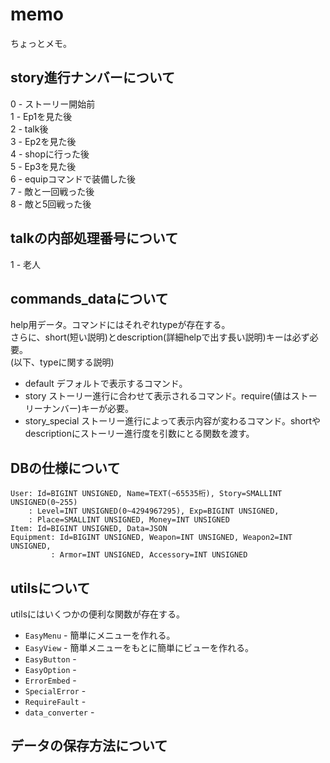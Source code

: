 # memo  
ちょっとメモ。  
  
## story進行ナンバーについて  
0 - ストーリー開始前  
1 - Ep1を見た後  
2 - talk後  
3 - Ep2を見た後  
4 - shopに行った後  
5 - Ep3を見た後  
6 - equipコマンドで装備した後  
7 - 敵と一回戦った後  
8 - 敵と5回戦った後  
  
## talkの内部処理番号について  
1 - 老人  
  
## commands_dataについて  
help用データ。コマンドにはそれぞれtypeが存在する。　  
さらに、short(短い説明)とdescription(詳細helpで出す長い説明)キーは必ず必要。  
(以下、typeに関する説明)
- default デフォルトで表示するコマンド。
- story ストーリー進行に合わせて表示されるコマンド。require(値はストーリーナンバー)キーが必要。
- story_special ストーリー進行によって表示内容が変わるコマンド。shortやdescriptionにストーリー進行度を引数にとる関数を渡す。

## DBの仕様について
```
User: Id=BIGINT UNSIGNED, Name=TEXT(~65535桁), Story=SMALLINT UNSIGNED(0~255)  
    : Level=INT UNSIGNED(0~4294967295), Exp=BIGINT UNSIGNED,  
    : Place=SMALLINT UNSIGNED, Money=INT UNSIGNED  
Item: Id=BIGINT UNSIGNED, Data=JSON  
Equipment: Id=BIGINT UNSIGNED, Weapon=INT UNSIGNED, Weapon2=INT UNSIGNED,  
         : Armor=INT UNSIGNED, Accessory=INT UNSIGNED
```
## utilsについて
utilsにはいくつかの便利な関数が存在する。
- `EasyMenu` - 簡単にメニューを作れる。
- `EasyView` - 簡単メニューをもとに簡単にビューを作れる。
- `EasyButton` -
- `EasyOption` -
- `ErrorEmbed` -
- `SpecialError` -
- `RequireFault` -
- `data_converter` -

## データの保存方法について
